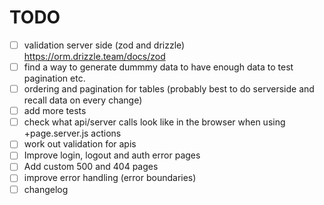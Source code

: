 # TODO

- [ ] validation server side (zod and drizzle) https://orm.drizzle.team/docs/zod
- [ ] find a way to generate dummmy data to have enough data to test pagination etc.
- [ ] ordering and pagination for tables (probably best to do serverside and recall data on every change)
- [ ] add more tests
- [ ] check what api/server calls look like in the browser when using +page.server.js actions
- [ ] work out validation for apis
- [ ] Improve login, logout and auth error pages
- [ ] Add custom 500 and 404 pages
- [ ] improve error handling (error boundaries)
- [ ] changelog
